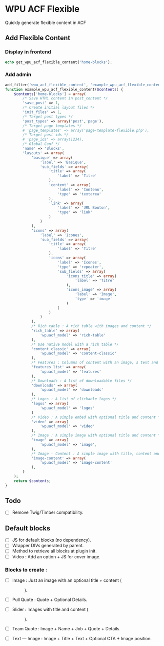# WPU ACF Flexible

Quickly generate flexible content in ACF

## Add Flexible Content

### Display in frontend

```php
echo get_wpu_acf_flexible_content('home-blocks');
```

### Add admin

```php
add_filter('wpu_acf_flexible_content', 'example_wpu_acf_flexible_content', 10, 1);
function example_wpu_acf_flexible_content($contents) {
    $contents['home-blocks'] = array(
        /* Save HTML content in post_content */
        'save_post' => 1,
        /* Create initial layout files */
        'init_files' => 1,
        /* Target post types */
        'post_types' => array('post','page'),
        /* Target page templates */
        # 'page_templates' => array('page-template-flexible.php'),
        /* Target post ids */
        # 'page_ids' => array(1234),
        /* Global Conf */
        'name' => 'Blocks',
        'layouts' => array(
            'basique' => array(
                'label' => 'Basique',
                'sub_fields' => array(
                    'title' => array(
                        'label' => 'Titre'
                    ),
                    'content' => array(
                        'label' => 'Contenu',
                        'type' => 'textarea'
                    ),
                    'link' => array(
                        'label' => 'URL Bouton',
                        'type' => 'link'
                    )
                )
            ),
            'icons' => array(
                'label' => 'Icones',
                'sub_fields' => array(
                    'title' => array(
                        'label' => 'Titre'
                    ),
                    'icons' => array(
                        'label' => 'Icones',
                        'type' => 'repeater',
                        'sub_fields' => array(
                            'icons_title' => array(
                                'label' => 'Titre'
                            ),
                            'icons_image' => array(
                                'label' => 'Image',
                                'type' => 'image'
                            )
                        )
                    )
                )
            ),
            /* Rich table : A rich table with images and content */
            'rich_table' => array(
                'wpuacf_model' => 'rich-table'
            ),
            /* Use native model with a rich table */
            'content_classic' => array(
                'wpuacf_model' => 'content-classic'
            ),
            /* Features : Columns of content with an image, a text and an optional CTA */
            'features_list' => array(
                'wpuacf_model' => 'features'
            ),
            /* Downloads : A list of downloadable files */
            'downloads' => array(
                'wpuacf_model' => 'downloads'
            ),
            /* Logos : A list of clickable logos */
            'logos' => array(
                'wpuacf_model' => 'logos'
            )
            /* Video : A simple embed with optional title and content */
            'video' => array(
                'wpuacf_model' => 'video'
            ),
            /* Image : A simple image with optional title and content */
            'image' => array(
                'wpuacf_model' => 'image',
            ),
            /* Image - Content : A simple image with title, content and CTA */
            'image-content' => array(
                'wpuacf_model' => 'image-content'
            ),
        )
    );
    return $contents;
}
```

## Todo

- [ ] Remove Twig/Timber compatibility.

## Default blocks

- [ ] JS for default blocks (no dependency).
- [ ] Wrapper DIVs generated by parent.
- [ ] Method to retrieve all blocks at plugin init.
- [ ] Video : Add an option + JS for cover image.

### Blocks to create :

- [ ] Image : Just an image with an optional title + content (<figure>).
- [ ] Pull Quote : Quote + Optional Details.
- [ ] Slider : Images with title and content (<figure>).
- [ ] Team Quote : Image + Name + Job + Quote + Details.
- [ ] Text — Image : Image + Title + Text + Optional CTA + Image position.


